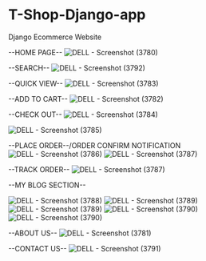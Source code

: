 # T-Shop-Django-app
Django Ecommerce Website 


--HOME PAGE--
![DELL - Screenshot (3780)](https://user-images.githubusercontent.com/47920126/112751563-66855500-8fec-11eb-8945-3769b38ae3b1.png)

--SEARCH--
![DELL - Screenshot (3792)](https://user-images.githubusercontent.com/47920126/112751770-4a35e800-8fed-11eb-98df-3005767e3a0c.png)


--QUICK VIEW--
![DELL - Screenshot (3783)](https://user-images.githubusercontent.com/47920126/112751696-f1fee600-8fec-11eb-8d75-e9dfe90f26c3.png)


--ADD TO CART--
![DELL - Screenshot (3782)](https://user-images.githubusercontent.com/47920126/112751609-8c125e80-8fec-11eb-9d72-eb7e3dff5752.png)


--CHECK OUT--
![DELL - Screenshot (3784)](https://user-images.githubusercontent.com/47920126/112751738-1d81d080-8fed-11eb-8b0d-3c51c34d3726.png)

![DELL - Screenshot (3785)](https://user-images.githubusercontent.com/47920126/112751739-1eb2fd80-8fed-11eb-8271-91c01295b5b3.png)


--PLACE ORDER--/ORDER CONFIRM NOTIFICATION
![DELL - Screenshot (3786)](https://user-images.githubusercontent.com/47920126/112751793-6b96d400-8fed-11eb-9fa3-ba2d16554888.png)
![DELL - Screenshot (3787)](https://user-images.githubusercontent.com/47920126/112751795-6fc2f180-8fed-11eb-9f1f-cfd6e5f22993.png)


--TRACK ORDER--
![DELL - Screenshot (3787)](https://user-images.githubusercontent.com/47920126/112751795-6fc2f180-8fed-11eb-9f1f-cfd6e5f22993.png)


--MY BLOG SECTION--

![DELL - Screenshot (3788)](https://user-images.githubusercontent.com/47920126/112751824-98e38200-8fed-11eb-9c51-1d24409cbfb0.png)
![DELL - Screenshot (3789)](https://user-images.githubusercontent.com/47920126/112751828-9aad4580-8fed-11eb-9136-7fa42c22fa2b.png)
![DELL - Screenshot (3789)](https://user-images.githubusercontent.com/47920126/112751829-9b45dc00-8fed-11eb-9607-b90ca083bf43.png)
![DELL - Screenshot (3790)](https://user-images.githubusercontent.com/47920126/112751830-9bde7280-8fed-11eb-9b93-1b65c9840c24.png)
![DELL - Screenshot (3790)](https://user-images.githubusercontent.com/47920126/112751831-9bde7280-8fed-11eb-81e3-6b59f77816cd.png)


--ABOUT US--
![DELL - Screenshot (3781)](https://user-images.githubusercontent.com/47920126/112751661-ba903980-8fec-11eb-9e53-159103474c9e.png)



--CONTACT US--
![DELL - Screenshot (3791)](https://user-images.githubusercontent.com/47920126/112751664-be23c080-8fec-11eb-8fbf-2fda850f0dfb.png)
